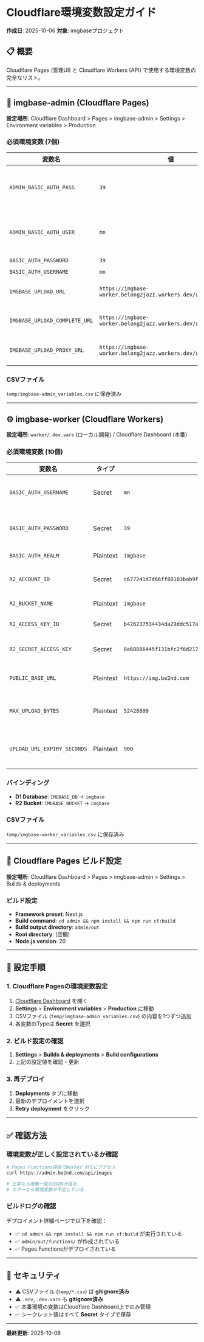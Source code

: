 # Cloudflare環境変数設定ガイド

**作成日**: 2025-10-06
**対象**: imgbaseプロジェクト

## 📋 概要

Cloudflare Pages (管理UI) と Cloudflare Workers (API) で使用する環境変数の完全なリスト。

---

## 🔧 imgbase-admin (Cloudflare Pages)

**設定場所**: Cloudflare Dashboard > Pages > imgbase-admin > Settings > Environment variables > Production

### 必須環境変数 (7個)

| 変数名 | 値 | 用途 |
|--------|-----|------|
| `ADMIN_BASIC_AUTH_PASS` | `39` | Pages Functions用Basic認証パスワード |
| `ADMIN_BASIC_AUTH_USER` | `mn` | Pages Functions用Basic認証ユーザー名 |
| `BASIC_AUTH_PASSWORD` | `39` | (予備) |
| `BASIC_AUTH_USERNAME` | `mn` | (予備) |
| `IMGBASE_UPLOAD_URL` | `https://imgbase-worker.belong2jazz.workers.dev/upload` | 署名付きURL取得API |
| `IMGBASE_UPLOAD_COMPLETE_URL` | `https://imgbase-worker.belong2jazz.workers.dev/upload/complete` | アップロード完了通知API |
| `IMGBASE_UPLOAD_PROXY_URL` | `https://imgbase-worker.belong2jazz.workers.dev/upload/proxy` | プロキシアップロードAPI |

### CSVファイル

`temp/imgbase-admin_variables.csv` に保存済み

---

## ⚙️ imgbase-worker (Cloudflare Workers)

**設定場所**: `worker/.dev.vars` (ローカル開発) / Cloudflare Dashboard (本番)

### 必須環境変数 (10個)

| 変数名 | タイプ | 値 | 用途 |
|--------|--------|-----|------|
| `BASIC_AUTH_USERNAME` | Secret | `mn` | Worker API Basic認証ユーザー名 |
| `BASIC_AUTH_PASSWORD` | Secret | `39` | Worker API Basic認証パスワード |
| `BASIC_AUTH_REALM` | Plaintext | `imgbase` | Basic認証realm |
| `R2_ACCOUNT_ID` | Secret | `c677241d7d66ff80103bab9f142128ab` | CloudflareアカウントID |
| `R2_BUCKET_NAME` | Plaintext | `imgbase` | R2バケット名 |
| `R2_ACCESS_KEY_ID` | Secret | `b426237534434da29ddc517ac1873846` | R2アクセスキーID |
| `R2_SECRET_ACCESS_KEY` | Secret | `8a68886445f131bfc2f6d21708d5edc55b60cb4b67e4274a3aad243a9ab92463` | R2シークレットキー |
| `PUBLIC_BASE_URL` | Plaintext | `https://img.be2nd.com` | 画像配信用ベースURL |
| `MAX_UPLOAD_BYTES` | Plaintext | `52428800` | 最大アップロードサイズ (50MB) |
| `UPLOAD_URL_EXPIRY_SECONDS` | Plaintext | `900` | 署名付きURL有効期限 (15分) |

### バインディング

- **D1 Database**: `IMGBASE_DB` → `imgbase`
- **R2 Bucket**: `IMGBASE_BUCKET` → `imgbase`

### CSVファイル

`temp/imgbase-worker_variables.csv` に保存済み

---

## 🚀 Cloudflare Pages ビルド設定

**設定場所**: Cloudflare Dashboard > Pages > imgbase-admin > Settings > Builds & deployments

### ビルド設定

- **Framework preset**: Next.js
- **Build command**: `cd admin && npm install && npm run cf:build`
- **Build output directory**: `admin/out`
- **Root directory**: (空欄)
- **Node.js version**: 20

---

## 📝 設定手順

### 1. Cloudflare Pagesの環境変数設定

1. [Cloudflare Dashboard](https://dash.cloudflare.com/c677241d7d66ff80103bab9f142128ab/pages/view/imgbase-admin) を開く
2. **Settings** > **Environment variables** > **Production** に移動
3. CSVファイル (`temp/imgbase-admin_variables.csv`) の内容を1つずつ追加
4. 各変数のTypeは **Secret** を選択

### 2. ビルド設定の確認

1. **Settings** > **Builds & deployments** > **Build configurations**
2. 上記の設定値を確認・更新

### 3. 再デプロイ

1. **Deployments** タブに移動
2. 最新のデプロイメントを選択
3. **Retry deployment** をクリック

---

## ✅ 確認方法

### 環境変数が正しく設定されているか確認

```bash
# Pages Functions経由でWorker APIにアクセス
curl https://admin.be2nd.com/api/images

# 正常なら画像一覧のJSONが返る
# エラーなら環境変数が不足している
```

### ビルドログの確認

デプロイメント詳細ページで以下を確認：
- ✅ `cd admin && npm install && npm run cf:build` が実行されている
- ✅ `admin/out/functions/` が作成されている
- ✅ Pages Functionsがデプロイされている

---

## 🔐 セキュリティ

- ⚠️ CSVファイル (`temp/*.csv`) は **gitignore済み**
- ⚠️ `.env`, `.dev.vars` も **gitignore済み**
- ✅ 本番環境の変数はCloudflare Dashboard上でのみ管理
- ✅ シークレット値はすべて **Secret** タイプで保存

---

**最終更新**: 2025-10-06
